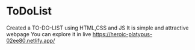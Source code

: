 # ToDoList
Created a TO-DO-LIST using HTML,CSS and JS
It is simple and attractive webpage 
You can explore it in live
https://heroic-platypus-02ee80.netlify.app/
